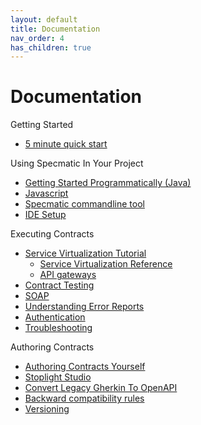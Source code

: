 ```yaml
---
layout: default
title: Documentation
nav_order: 4
has_children: true
---
```


# Documentation

Getting Started
* [5 minute quick start](/documentation/command_line.html)

Using Specmatic In Your Project
* [Getting Started Programmatically (Java)](/documentation/getting_started_programmatically.html)
* [Javascript](/documentation/specmatic_for_javascript.html)
* [Specmatic commandline tool](/documentation/command_line.html)
* [IDE Setup](/documentation/syntax_highlighting.html)

Executing Contracts
* [Service Virtualization Tutorial](/documentation/service_virtualization_tutorial.html)
  * [Service Virtualization Reference](/documentation/service_virtualisation.html)
  * [API gateways](/documentation/api_gateways.html)
* [Contract Testing](/documentation/contract_tests.html)
* [SOAP](/documentation/soap.html)
* [Understanding Error Reports](/documentation/reading_reports.html)
* [Authentication](/documentation/authentication.html)
* [Troubleshooting](/documentation/troubleshooting.html)

Authoring Contracts
* [Authoring Contracts Yourself](/documentation/../authoring_contracts.html)
* [Stoplight Studio](https://stoplight.io/studio)
* [Convert Legacy Gherkin To OpenAPI](/documentation/convert_gherkin_to_openapi.html)
* [Backward compatibility rules](/documentation/backward_compatibility_rules.html)
* [Versioning](/documentation/Versioning.html)
